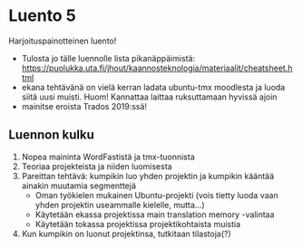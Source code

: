 Luento 5
========

Harjoituspainotteinen luento!

- Tulosta jo tälle luennolle lista pikanäppäimistä: 
https://puolukka.uta.fi/jhout/kaannosteknologia/materiaalit/cheatsheet.html
- ekana tehtävänä on vielä kerran ladata ubuntu-tmx moodlesta
ja luoda siitä uusi muisti. Huom! Kannattaa laittaa ruksuttamaan hyvissä ajoin
- mainitse eroista Trados 2019:ssä!


Luennon kulku
-------------

1. Nopea maininta WordFastistä ja tmx-tuonnista
2. Teoriaa projekteista ja niiden luomisesta
3. Pareittan tehtävä: kumpikin luo yhden projektin  ja kumpikin kääntää ainakin muutamia segmenttejä
    - Oman työkielen mukainen Ubuntu-projekti (vois tietty luoda vaan yhden projektin useammalle kielelle, mutta...)
    - Käytetään ekassa projektissa main translation memory -valintaa
    - Käytetään tokassa projektissa projektikohtaista muistia
4. Kun kumpikin on luonut projektinsa, tutkitaan tilastoja(?)

